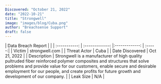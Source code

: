 ```yaml
---
Discovered: "October 21, 2022"
date: "2022-10-21"
title: "Strongwell"
image: "images/blog/Cuba.png"
author: "Breachsense Support"
draft: false
---
```


| Data Breach Report           |              | 
| :-----------: | :-------------:     |:-------------:    | :-----:|
| Victim      | strongwell.com      | 
| Threat Actor      | Cuba      | 
| Date Discovered      | Oct 21, 2022      | 
| Description      | Strongwell is a manufacturer of high quality pultruded fiber reinforced polymer composites and structures that solve problems and provide value for our customers, enable secure and desirable employment for our people, and create profits for future growth and development of our company.      | 
| Leak Size      | N/A      | 

